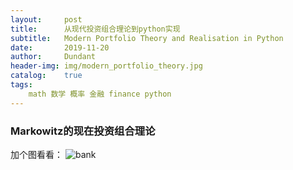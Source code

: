 ```yaml
---
layout:     post
title:      从现代投资组合理论到python实现
subtitle:   Modern Portfolio Theory and Realisation in Python
date:       2019-11-20
author:     Dundant
header-img: img/modern_portfolio_theory.jpg
catalog:    true
tags:
    math 数学 概率 金融 finance python
---
```

### Markowitz的现在投资组合理论
加个图看看：
![bank](https://live.staticflickr.com/7822/39899403603_c7afe49be3_k.jpg)
